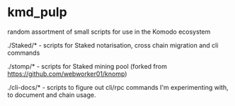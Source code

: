 # kmd_pulp
random assortment of small scripts for use in the Komodo ecosystem

./Staked/* - scripts for Staked notarisation, cross chain migration and cli commands

./stomp/* - scripts for Staked mining pool (forked from https://github.com/webworker01/knomp)

./cli-docs/* - scripts to figure out cli/rpc commands I'm experimenting with, to document and chain usage.
